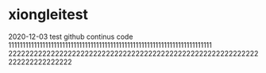 # xiongleitest
2020-12-03 test github
continus code
111111111111111111111111111111111111111111111111111111111111111111111111
22222222222222222222222222222222222222222222222222222222222222222222222222
